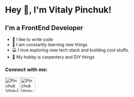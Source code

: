 # Hey 👋, I'm Vitaly Pinchuk!

## I'm a FrontEnd Developer
- 💪 I like to write code
- 🥅 I am constantly learning new things
- 💻 I love exploring new tech stack and building cool stuffs.
- :hammer:   My hobby is carpentery and DIY things

### Connect with me:
[<img align="left" alt="Pinchuk Vitaly| LinkedIn" width="48px" src="." />][linkedin]
[<img align="left" alt="Pinchuk Vitaly | Instagram" width="48px" src="" />][instagram]


<br />


[linkedin]: https://www.linkedin.com/in/vitaly-pinchuk-845182200/
[instagram]: https://www.instagram.com/pinch.uk/
